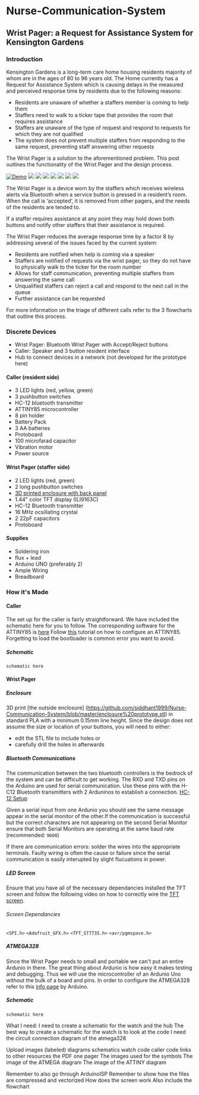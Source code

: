 # Nurse-Communication-System

## Wrist Pager: a Request for Assistance System for Kensington Gardens

### Introduction
Kensington Gardens is a long-term care home housing residents majority of whom are in the ages of 80 to 96 years old. The Home currently has a Request for Assistance System which is causing delays in the measured and perceived response time by residents due to the following reasons:
* Residents are unaware of whether a staffers member is coming to help them
* Staffers need to walk to a ticker tape that provides the room that requires assistance
* Staffers are unaware of the type of request and respond to requests for which they are not qualified
* The system does not prevent multiple staffers from responding to the same request, preventing staff answering other requests

The Wrist Pager is a solution to the aforementioned problem. This post outlines the functionality of the Wrist Pager and the design process.


[![Demo](http://img.youtube.com/vi/hHtFfm6M06w/0.jpg)](http://www.youtube.com/watch?v=hHtFfm6M06w)
![](images/IMG_0940?raw=true)
![](images/IMG_0949?raw=true)
![](images/IMG_0950?raw=true)
![](images/IMG_0951?raw=true)
![](images/IMG_0954?raw=true)
![](images/IMG_0956?raw=true)
![](images/IMG_0957?raw=true)


The Wrist Pager is a device worn by the staffers which receives wireless alerts via Bluetooth when a service button is pressed in a resident’s room. When the call is ‘accepted’, it is removed from other pagers, and the needs of the residents are tended to.

If a staffer requires assistance at any point they may hold down both buttons and notify other staffers that their assistance is required.

The Wrist Pager reduces the average response time by a factor 8 by addressing several of the issues faced by the current system:
* Residents are notified when help is coming via a speaker
* Staffers are notified of requests via the wrist pager, so they do not have to physically walk to the ticker for the room number
* Allows for staff communication, preventing multiple staffers from answering the same call
* Unqualified staffers can reject a call and respond to the next call in the queue
* Further assistance can be requested

For more information on the triage of different calls refer to the 3 flowcharts that outline this process.

### Discrete Devices
* Wrist Pager: Bluetooth Wrist Pager with Accept/Reject buttons
* Caller: Speaker and 3 button resident interface
* Hub to connect devices in a network (not developed for the prototype here)

#### Caller (resident side)
* 3 LED lights (red, yellow, green)
* 3 pushbutton switches
* HC-12 bluetooth transmitter
* ATTINY85 microcontroller
* 8 pin holder
* Battery Pack
* 3 AA batteries
* Protoboard
* 100 microfarad capacitor
* Vibration motor
* Power source

#### Wrist Pager (staffer side)
* 2 LED lights (red, green)
* 2 long pushbutton switches
* [3D printed enclosure with back panel](https://github.com/siddhant1999/Nurse-Communication-System/blob/master/enclosure%20prototype.stl) 
* 1.44" color TFT display (ILI9163C)
* HC-12 Bluetooth transmitter
* 16 MHz ocsillating crystal
* 2 22pF capacitors
* Protoboard

#### Supplies
* Soldering iron
* flux + lead
* Arduino UNO (preferably 2)
* Ample Wiring
* Breadboard

### How it's Made

#### Caller
The set up for the caller is fairly straightforward. We have included the schematic here for you to follow. The corresponding software for the ATTINY85 is [here](https://github.com/siddhant1999/Nurse-Communication-System/blob/master/Caller%20ATTINY.ino)
Follow [this](https://www.instructables.com/id/Learn-How-to-Use-the-ATtiny85-in-UNDER-4-Minutes/) tutorial on how to configure an ATTINY85. Forgetting to load the bootloader is common error you want to avoid.

##### Schematic
`schematic here`

#### Wrist Pager
##### Enclosure
3D print [the outside enclosure] (https://github.com/siddhant1999/Nurse-Communication-System/blob/master/enclosure%20prototype.stl) in standard PLA with a minimum 0.15mm line height. Since the design does not assume the size or location of your buttons, you will need to either:
* edit the STL file to include holes or
* carefully drill the holes in afterwards

##### Bluetooth Communications
The communication between the two bluetooth controllers is the bedrock of the system and can be difficult to get working. The RXD and TXD pins on the Arduino are used for serial communication. Use these pins with the H-C12 Bluetooth transmitters with 2 Arduninos to establish a connection. [HC-12 Setup](https://howtomechatronics.com/tutorials/arduino/arduino-and-hc-12-long-range-wireless-communication-module/)

Given a serial input from one Ardunio you should see the same message appear in the serial monitor of the other.If the communication is successful but the correct characters are not appearing on the second Serial Monitor ensure that both Serial Monitors are operating at the same baud rate (recommended: `9600`)

If there are communication errors: solder the wires into the appropriate terminals. Faulty wiring is often the cause or failure since the serial communication is easily interupted by slight flucuations in power.

##### LED Screen
Ensure that you have all of the necessary dependancies installed the TFT screen and follow the following video on how to correctly wire the [TFT screen](https://www.youtube.com/watch?v=DSYB6sWGemU&t=77s).

###### Screen Dependancies
`<SPI.h>`
`<Adafruit_GFX.h>`
`<TFT_ST7735.h>`
`<avr/pgmspace.h>`

##### ATMEGA328
Since the Wrist Pager needs to small and portable we can't put an entire Ardunio in there. The great thing about Ardunio is how easy it makes testing and debugging. Thus we will use the microcontroller of an Ardunio Uno without the bulk of a board and pins. In order to configure the ATMEGA328 refer to this [info page](https://www.arduino.cc/en/Tutorial/ArduinoToBreadboard) by Arduino.

##### Schematic

`schematic here`

What I need:
I need to create a schematic for the watch and the hub
The best way to create a schematic for the watch is to look at the code
I need the circuit connection diagram of the atmega328

Upload
images (labeled)
diagrams
schematics
watch code
caller code
links to other resources
the PDF one pager
The images used for the symbols
The image of the ATMEGA diagram
The image of the ATTINY diagram

Remember to also go through ArduinoISP
Remember to show how the files are compressed and vectorized
How does the screen work
Also include the flowchart
